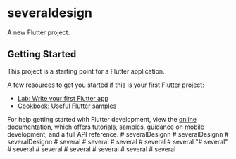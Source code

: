# severaldesign

A new Flutter project.

## Getting Started

This project is a starting point for a Flutter application.

A few resources to get you started if this is your first Flutter project:

- [Lab: Write your first Flutter app](https://docs.flutter.dev/get-started/codelab)
- [Cookbook: Useful Flutter samples](https://docs.flutter.dev/cookbook)

For help getting started with Flutter development, view the
[online documentation](https://docs.flutter.dev/), which offers tutorials,
samples, guidance on mobile development, and a full API reference.
#   s e v e r a l D e s i g n n  
 #   s e v e r a l D e s i g n n  
 #   s e v e r a l D e s i g n n  
 #   s e v e r a l  
 #   s e v e r a l  
 #   s e v e r a l  
 #   s e v e r a l  
 #   s e v e r a l  
 "# several" 
#   s e v e r a l  
 #   s e v e r a l  
 #   s e v e r a l  
 #   s e v e r a l  
 #   s e v e r a l  
 #   s e v e r a l  
 